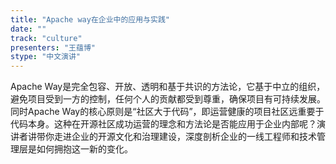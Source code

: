 ```yaml
---
title: "Apache way在企业中的应用与实践"
date: "" 
track: "culture"
presenters: "王蕴博"
stype: "中文演讲"
---
```

Apache Way是完全包容、开放、透明和基于共识的方法论，它基于中立的组织，避免项目受到一方的控制，任何个人的贡献都受到尊重，确保项目有可持续发展。同时Apache Way的核心原则是“社区大于代码”，即运营健康的项目社区远重要于代码本身。这种在开源社区成功运营的理念和方法论是否能应用于企业内部呢？演讲者讲带你走进企业的开源文化和治理建设，深度剖析企业的一线工程师和技术管理层是如何拥抱这一新的变化。